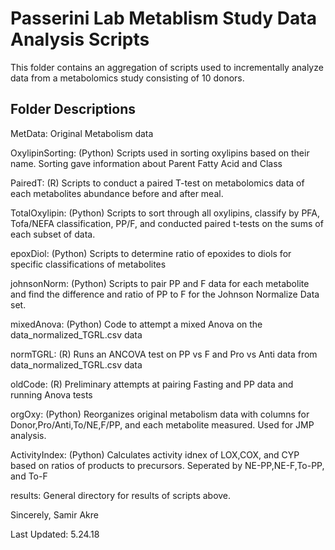 # Passerini Lab Metablism Study Data Analysis Scripts

This folder contains an aggregation of scripts used to incrementally analyze data from a metabolomics study consisting of 10 donors.

## Folder Descriptions

MetData: Original Metabolism data


OxylipinSorting: (Python) Scripts used in sorting oxylipins based on their name. Sorting gave information about Parent Fatty Acid and Class

PairedT: (R) Scripts to conduct a paired T-test on metabolomics data of each metabolites abundance before and after meal.

TotalOxylipin: (Python) Scripts to sort through all oxylipins, classify by PFA, Tofa/NEFA classification, PP/F, and conducted paired t-tests on the sums of each subset of data.

epoxDiol: (Python) Scripts to determine ratio of epoxides to diols for specific classifications of metabolites

johnsonNorm: (Python) Scripts to pair PP and F data for each metabolite and find the difference and ratio of PP to F for the Johnson Normalize Data set.

mixedAnova: (Python) Code to attempt a mixed Anova on the data_normalized_TGRL.csv data

normTGRL: (R) Runs an ANCOVA test on PP vs F and Pro vs Anti data from data_normalized_TGRL.csv data

oldCode: (R) Preliminary attempts at pairing Fasting and PP data and running Anova tests

orgOxy: (Python) Reorganizes original metabolism data with columns for Donor,Pro/Anti,To/NE,F/PP, and each metabolite measured. Used for JMP analysis.

ActivityIndex: (Python) Calculates activity idnex of LOX,COX, and CYP based on ratios of products to precursors. Seperated by NE-PP,NE-F,To-PP, and To-F

results: General directory for results of scripts above.



Sincerely,
Samir Akre

Last Updated: 5.24.18
